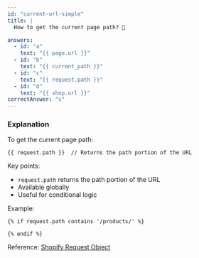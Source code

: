 ```yaml
---
id: "current-url-simple"
title: |
  How to get the current page path? 🔗

answers:
  - id: "a"
    text: "{{ page.url }}"
  - id: "b"
    text: "{{ current_path }}"
  - id: "c"
    text: "{{ request.path }}"
  - id: "d"
    text: "{{ shop.url }}"
correctAnswer: "c"
---
```


### Explanation

To get the current page path:

```liquid
{{ request.path }}  // Returns the path portion of the URL
```

Key points:
- `request.path` returns the path portion of the URL
- Available globally
- Useful for conditional logic

Example:
```liquid
{% if request.path contains '/products/' %}

{% endif %}
```

Reference: [Shopify Request Object](https://shopify.dev/docs/api/liquid/objects/request) 